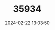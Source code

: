 ---
title: "35934"
category: "Prumnopitys andina"
draft: false
date: 2024-02-22 13:03:50
languages:
  Spanish; Castilian: ["Llleuqui", "Uva de la Cordillera", "Lleuque"]
---